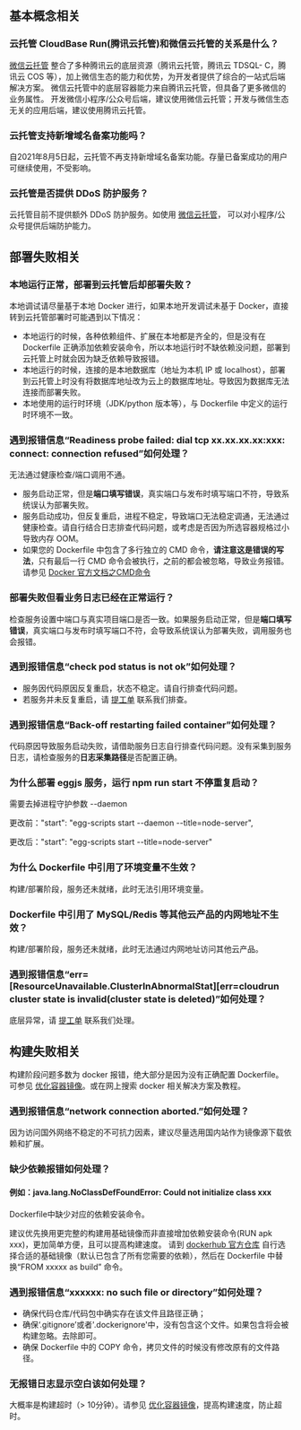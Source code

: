 ## 基本概念相关
[](id:que1)
### 云托管 CloudBase Run(腾讯云托管)和微信云托管的关系是什么？
[微信云托管](https://cloud.weixin.qq.com/cloudrun?utm_source=qcloud) 整合了多种腾讯云的底层资源（腾讯云托管，腾讯云 TDSQL- C，腾讯云 COS 等），加上微信生态的能力和优势，为开发者提供了综合的一站式后端解决方案。 微信云托管中的底层容器能力来自腾讯云托管，但具备了更多微信的业务属性。
开发微信小程序/公众号后端，建议使用微信云托管；开发与微信生态无关的应用后端，建议使用腾讯云托管。

[](id:que2)
### 云托管支持新增域名备案功能吗？
自2021年8月5日起，云托管不再支持新增域名备案功能。存量已备案成功的用户可继续使用，不受影响。

[](id:que3)
### 云托管是否提供 DDoS 防护服务？
云托管目前不提供额外 DDoS 防护服务。如使用 [微信云托管](https://cloud.weixin.qq.com/cloudrun?utm_source=qcloud)， 可以对小程序/公众号提供后端防护能力。


## 部署失败相关
[](id:que4)
### 本地运行正常，部署到云托管后却部署失败？
本地调试请尽量基于本地 Docker 进行，如果本地开发调试未基于 Docker，直接转到云托管部署时可能遇到以下情况：

- 本地运行的时候，各种依赖组件、扩展在本地都是齐全的，但是没有在 Dockerfile 正确添加依赖安装命令，所以本地运行时不缺依赖没问题，部署到云托管上时就会因为缺乏依赖导致报错。
- 本地运行的时候，连接的是本地数据库（地址为本机 IP 或 localhost），部署到云托管上时没有将数据库地址改为云上的数据库地址。导致因为数据库无法连接而部署失败。
- 本地使用的运行时环境（JDK/python 版本等），与 Dockerfile 中定义的运行时环境不一致。


[](id:que5)
### 遇到报错信息“Readiness probe failed: dial tcp xx.xx.xx.xx:xxx: connect: connection refused”如何处理？
无法通过健康检查/端口调用不通。
- 服务启动正常，但是**端口填写错误**，真实端口与发布时填写端口不符，导致系统误认为部署失败。
- 服务启动成功，但反复重启，进程不稳定，导致端口无法稳定调通，无法通过健康检查。请自行结合日志排查代码问题，或考虑是否因为所选容器规格过小导致内存 OOM。
- 如果您的 Dockerfile 中包含了多行独立的 CMD 命令，**请注意这是错误的写法**，只有最后一行 CMD 命令会被执行，之前的都会被忽略，导致业务报错。请参见 [Docker 官方文档之CMD命令](https://docs.docker.com/engine/reference/builder/#cmd)


[](id:que6)
### 部署失败但看业务日志已经在正常运行？
检查服务设置中端口与真实项目端口是否一致。如果服务启动正常，但是**端口填写错误**，真实端口与发布时填写端口不符，会导致系统误认为部署失败，调用服务也会报错。


[](id:que7)
### 遇到报错信息“check pod status is not ok”如何处理？
- 服务因代码原因反复重启，状态不稳定。请自行排查代码问题。
- 若服务并未反复重启，请   [提工单](https://console.cloud.tencent.com/workorder/category)  联系我们排查。

[](id:que8)
### 遇到报错信息“Back-off restarting failed container”如何处理？
代码原因导致服务启动失败，请借助服务日志自行排查代码问题。没有采集到服务日志，请检查服务的**日志采集路径**是否配置正确。

[](id:que9)
### 为什么部署 eggjs 服务，运行 npm run start 不停重复启动？

需要去掉进程守护参数 --daemon

更改前："start": "egg-scripts start --daemon --title=node-server",

更改后："start": "egg-scripts start --title=node-server"

[](id:que10)
### 为什么 Dockerfile 中引用了环境变量不生效？

构建/部署阶段，服务还未就绪，此时无法引用环境变量。

### Dockerfile 中引用了 MySQL/Redis 等其他云产品的内网地址不生效？

构建/部署阶段，服务还未就绪，此时无法通过内网地址访问其他云产品。

[](id:que11)
### 遇到报错信息“err=[ResourceUnavailable.ClusterInAbnormalStat][err=cloudrun cluster state is invalid(cluster state is deleted)”如何处理？

底层异常，请  [提工单](https://console.cloud.tencent.com/workorder/category) 联系我们处理。

## 构建失败相关
构建阶段问题多数为 docker 报错，绝大部分是因为没有正确配置 Dockerfile。
可参见 [优化容器镜像](https://cloud.tencent.com/document/product/1243/49643)。或在网上搜索 docker 相关解决方案及教程。

[](id:que12)
### 遇到报错信息“network connection aborted.”如何处理？
因为访问国外网络不稳定的不可抗力因素，建议尽量选用国内站作为镜像源下载依赖和扩展。

[](id:que13)
### 缺少依赖报错如何处理？
#### 例如：java.lang.NoClassDefFoundError: Could not initialize class xxx

Dockerfile中缺少对应的依赖安装命令。

建议优先换用更完整的构建用基础镜像而非直接增加依赖安装命令(RUN apk xxx)，更加简单方便，且可以提高构建速度。
请到 [dockerhub 官方仓库](https://hub.docker.com/_/java?tab=tags) 自行选择合适的基础镜像（默认已包含了所有您需要的依赖），然后在 Dockerfile 中替换“FROM xxxxx as build” 命令。

[](id:que14)
### 遇到报错信息“xxxxxx: no such file or directory”如何处理？

- 确保代码仓库/代码包中确实存在该文件且路径正确；
- 确保‘.gitignore’或者'.dockerignore'中，没有包含这个文件。如果包含将会被构建忽略。去除即可。
- 确保 Dockerfile 中的 COPY 命令，拷贝文件的时候没有修改原有的文件路径。

[](id:que15)
### 无报错日志显示空白该如何处理？
大概率是构建超时（> 10分钟）。请参见 [优化容器镜像](https://cloud.tencent.com/document/product/1243/49643)，提高构建速度，防止超时。

